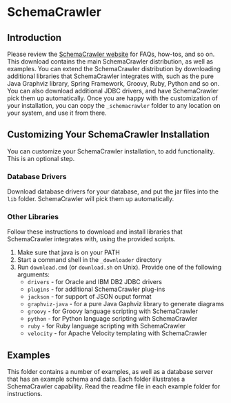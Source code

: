 # SchemaCrawler

## Introduction

Please review the [SchemaCrawler website](https://www.schemacrawler.com/) for FAQs, how-tos, and so on. 
This download contains the main SchemaCrawler distribution, as well as examples. You can extend the 
SchemaCrawler distribution by downloading additional libraries that SchemaCrawler integrates with, such 
as the pure Java Graphviz library, Spring Framework, Groovy, Ruby, Python and so on. You can also 
download additional JDBC drivers, and have SchemaCrawler pick them up automatically. Once you are happy 
with the customization of your installation, you can copy the `_schemacrawler` folder to any location 
on your system, and use it from there.

## Customizing Your SchemaCrawler Installation

You can customize your SchemaCrawler installation, to add functionality. This is an optional step.

### Database Drivers

Download database drivers for your database, and put the jar files into the `lib` folder. SchemaCrawler 
will pick them up automatically.

### Other Libraries

Follow these instructions to download and install libraries that SchemaCrawler integrates with, using 
the provided scripts.

1. Make sure that java is on your PATH
2. Start a command shell in the `_downloader` directory 
3. Run `download.cmd` (or `download.sh` on Unix). 
   Provide one of the following arguments:    
    - `drivers` - for Oracle and IBM DB2 JDBC drivers  
    - `plugins` - for additional SchemaCrawler plug-ins  
    - `jackson` - for support of JSON ouput format 
    - `graphviz-java` - for a pure Java Gaphviz library to generate diagrams
    - `groovy` - for Groovy language scripting with SchemaCrawler
    - `python` - for Python language scripting with SchemaCrawler
    - `ruby` - for Ruby language scripting with SchemaCrawler
    - `velocity` - for Apache Velocity templating with SchemaCrawler

## Examples

This folder contains a number of examples, as well as a database server that has an example schema and 
data. Each folder illustrates a SchemaCrawler capability. Read the readme file in each example folder 
for instructions.
